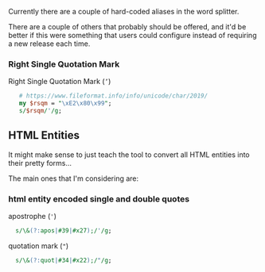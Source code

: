 Currently there are a couple of hard-coded aliases in the word splitter.

There are a couple of others that probably should be offered, and it'd be better if this were something that users could configure instead of requiring a new release each time.

### Right Single Quotation Mark

Right Single Quotation Mark (`’`)

```pl
   # https://www.fileformat.info/info/unicode/char/2019/
   my $rsqm = "\xE2\x80\x99";
   s/$rsqm/'/g;
```

## HTML Entities

It might make sense to just teach the tool to convert all HTML entities into their pretty forms...

The main ones that I'm considering are:

### html entity encoded single and double quotes

apostrophe (`'`)
```pl
  s/\&(?:apos|#39|#x27);/'/g;
```

quotation mark (`"`)
```pl
  s/\&(?:quot|#34|#x22);/"/g;
```